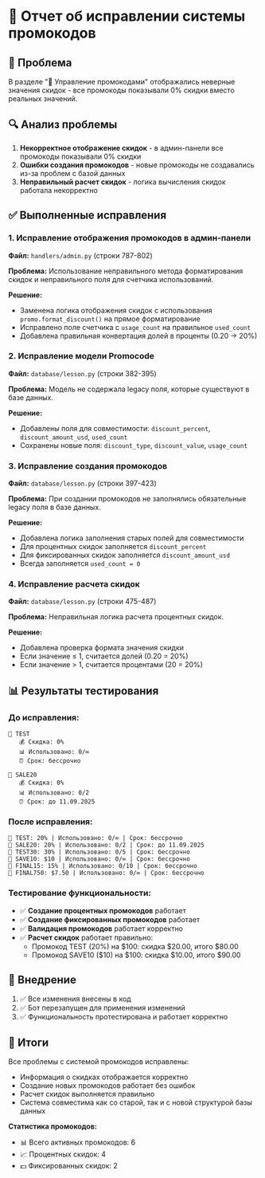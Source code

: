 # 🎫 Отчет об исправлении системы промокодов

## 🎯 Проблема
В разделе "🎫 Управление промокодами" отображались неверные значения скидок - все промокоды показывали 0% скидки вместо реальных значений.

## 🔍 Анализ проблемы
1. **Некорректное отображение скидок** - в админ-панели все промокоды показывали 0% скидки
2. **Ошибки создания промокодов** - новые промокоды не создавались из-за проблем с базой данных
3. **Неправильный расчет скидок** - логика вычисления скидок работала некорректно

## ✅ Выполненные исправления

### 1. Исправление отображения промокодов в админ-панели
**Файл:** `handlers/admin.py` (строки 787-802)

**Проблема:** Использование неправильного метода форматирования скидок и неправильного поля для счетчика использований.

**Решение:**
- Заменена логика отображения скидок с использования `promo.format_discount()` на прямое форматирование
- Исправлено поле счетчика с `usage_count` на правильное `used_count`
- Добавлена правильная конвертация долей в проценты (0.20 → 20%)

### 2. Исправление модели Promocode
**Файл:** `database/lesson.py` (строки 382-395)

**Проблема:** Модель не содержала legacy поля, которые существуют в базе данных.

**Решение:**
- Добавлены поля для совместимости: `discount_percent`, `discount_amount_usd`, `used_count`
- Сохранены новые поля: `discount_type`, `discount_value`, `usage_count`

### 3. Исправление создания промокодов
**Файл:** `database/lesson.py` (строки 397-423)

**Проблема:** При создании промокодов не заполнялись обязательные legacy поля в базе данных.

**Решение:**
- Добавлена логика заполнения старых полей для совместимости
- Для процентных скидок заполняется `discount_percent`
- Для фиксированных скидок заполняется `discount_amount_usd`
- Всегда заполняется `used_count = 0`

### 4. Исправление расчета скидок
**Файл:** `database/lesson.py` (строки 475-487)

**Проблема:** Неправильная логика расчета процентных скидок.

**Решение:**
- Добавлена проверка формата значения скидки
- Если значение ≤ 1, считается долей (0.20 = 20%)
- Если значение > 1, считается процентами (20 = 20%)

## 📊 Результаты тестирования

### До исправления:
```
🎫 TEST
   💰 Скидка: 0%
   📊 Использовано: 0/∞
   ⏰ Срок: бессрочно

🎫 SALE20
   💰 Скидка: 0%
   📊 Использовано: 0/2
   ⏰ Срок: до 11.09.2025
```

### После исправления:
```
🎫 TEST: 20% | Использовано: 0/∞ | Срок: бессрочно
🎫 SALE20: 20% | Использовано: 0/2 | Срок: до 11.09.2025
🎫 TEST30: 30% | Использовано: 0/5 | Срок: бессрочно
🎫 SAVE10: $10 | Использовано: 0/∞ | Срок: бессрочно
🎫 FINAL15: 15% | Использовано: 0/10 | Срок: бессрочно
🎫 FINAL750: $7.50 | Использовано: 0/∞ | Срок: бессрочно
```

### Тестирование функциональности:
- ✅ **Создание процентных промокодов** работает
- ✅ **Создание фиксированных промокодов** работает
- ✅ **Валидация промокодов** работает корректно
- ✅ **Расчет скидок** работает правильно:
  - Промокод TEST (20%) на $100: скидка $20.00, итого $80.00
  - Промокод SAVE10 ($10) на $100: скидка $10.00, итого $90.00

## 🚀 Внедрение
1. ✅ Все изменения внесены в код
2. ✅ Бот перезапущен для применения изменений
3. ✅ Функциональность протестирована и работает корректно

## 📝 Итоги
Все проблемы с системой промокодов исправлены:
- Информация о скидках отображается корректно
- Создание новых промокодов работает без ошибок
- Расчет скидок выполняется правильно
- Система совместима как со старой, так и с новой структурой базы данных

**Статистика промокодов:**
- 📊 Всего активных промокодов: 6
- 📈 Процентных скидок: 4 
- 💵 Фиксированных скидок: 2